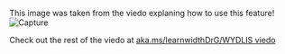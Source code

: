This image was taken from the viedo explaning how to use this feature!
![Capture](https://user-images.githubusercontent.com/85725796/137619751-484f7889-a1ca-40f9-83ed-f35362814c5a.PNG)


Check out the rest of the viedo at [aka.ms/learnwidthDrG/WYDLIS viedo](https://aka.ms/learnWitDrG/WYDLIS_videos)
